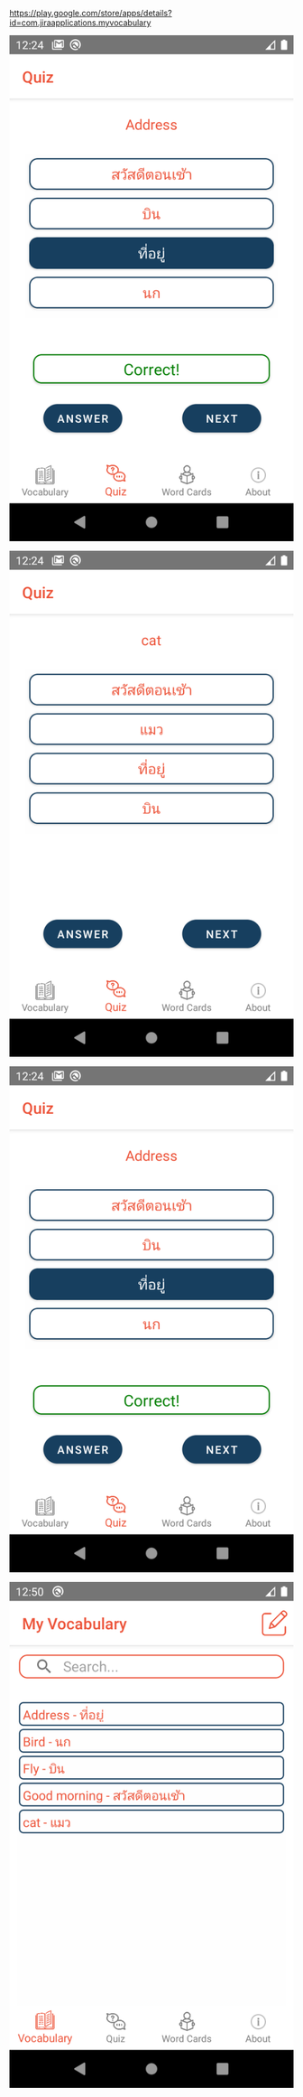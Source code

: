 https://play.google.com/store/apps/details?id=com.jiraapplications.myvocabulary


![](https://github.com/skcusefil/MyVocabularyCards/blob/master/Screenshot_1614425050.png)

![](https://github.com/skcusefil/MyVocabularyCards/blob/master/Screenshot_1614425070.png)

![](https://github.com/skcusefil/MyVocabularyCards/blob/master/Screenshot_1614425050.png)

![](https://github.com/skcusefil/MyVocabularyCards/blob/master/Screenshot_1614426641.png)
